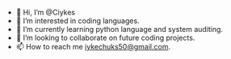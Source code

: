 - 👋 Hi, I’m @Ciykes
- 👀 I’m interested in coding languages.
- 🌱 I’m currently learning python language and system auditing.
- 💞️ I’m looking to collaborate on future coding projects.
- 📫 How to reach me iykechuks50@gmail.com.

<!---
Ciykes/Ciykes is a ✨ special ✨ repository because its `README.md` (this file) appears on your GitHub profile.
You can click the Preview link to take a look at your changes.
--->
